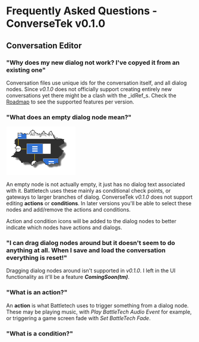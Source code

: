 # Frequently Asked Questions - ConverseTek v0.1.0

## Conversation Editor

### "Why does my new dialog not work? I've copyed it from an existing one"

Conversation files use unique ids for the conversation itself, and all dialog nodes. Since _v0.1.0_ does not officially support creating entirely new conversations yet
there might be a clash with the _idRef_s. Check the [Roadmap](https://github.com/CWolfs/ConverseTek/#roadmap) to see the supported features per version.

### "What does an empty dialog node mean?"

![Conversation Empty Node](./images/conversation-empty-node.png)

An empty node is not actually empty, it just has no dialog text associated with it. Battletech uses these mainly as conditional check points, or gateways to larger
branches of dialog. ConverseTek _v0.1.0_ does not support editing **actions** or **conditions**. In later versions you'll be able to select these nodes
and add/remove the actions and conditions.

Action and condition icons will be added to the dialog nodes to better indicate which nodes have actions and dialogs.

### "I can drag dialog nodes around but it doesn't seem to do anything at all. When I save and load the conversation everything is reset!"

Dragging dialog nodes around isn't supported in _v0.1.0_. I left in the UI functionality as it'll be a feature **_ComingSoon(tm)_**.

### "What is an action?"

An **action** is what Battletech uses to trigger something from a dialog node. These may be playing music, with _Play BattleTech Audio Event_ for example, or triggering a
game screen fade with _Set BattleTech Fade_.

### "What is a condition?"
